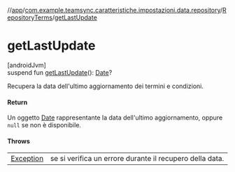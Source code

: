 //[app](../../../index.md)/[com.example.teamsync.caratteristiche.impostazioni.data.repository](../index.md)/[RepositoryTerms](index.md)/[getLastUpdate](get-last-update.md)

# getLastUpdate

[androidJvm]\
suspend fun [getLastUpdate](get-last-update.md)(): [Date](https://developer.android.com/reference/kotlin/java/util/Date.html)?

Recupera la data dell'ultimo aggiornamento dei termini e condizioni.

#### Return

Un oggetto [Date](https://developer.android.com/reference/kotlin/java/util/Date.html) rappresentante la data dell'ultimo aggiornamento, oppure `null` se non è disponibile.

#### Throws

| | |
|---|---|
| [Exception](https://kotlinlang.org/api/latest/jvm/stdlib/kotlin/-exception/index.html) | se si verifica un errore durante il recupero della data. |
